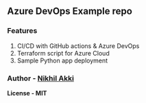 <!--
 Copyright (c) 2022 Nikhil Akki
 
 This software is released under the MIT License.
 https://opensource.org/licenses/MIT
-->

## Azure DevOps Example repo

### Features

1. CI/CD with GitHub actions & Azure DevOps
2. Terraform script for Azure Cloud
3. Sample Python app deployment


### Author - [Nikhil Akki](https://nikhilakki.in)

**License - MIT**